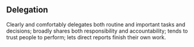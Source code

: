 ## Delegation 

Clearly and comfortably delegates both routine and important tasks and decisions; broadly shares both responsibility and accountability; tends to trust people to perform; lets direct reports finish their own work.